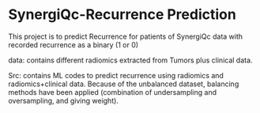 # SynergiQc-Recurrence Prediction

This project is to predict Recurrence for patients of SynergiQc data with recorded recurrence as a binary (1 or 0)

data: contains different radiomics extracted from Tumors plus clinical data.

Src: contains ML codes to predict recurrence using radiomics and radiomics+clinical data. Because of the unbalanced dataset, balancing methods have been applied (combination of undersampling and oversampling, and giving weight). 